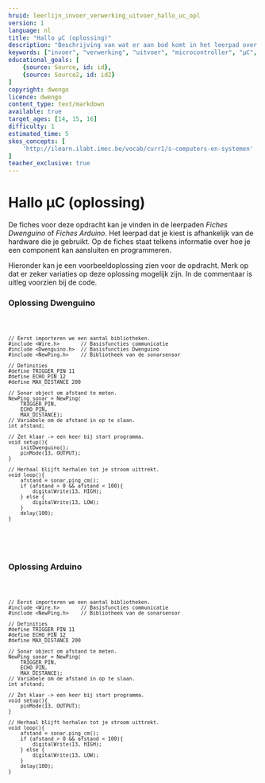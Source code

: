 ```yaml
---
hruid: leerlijn_invoer_verwerking_uitvoer_hallo_uc_opl
version: 1
language: nl
title: "Hallo µC (oplossing)"
description: "Beschrijving van wat er aan bod komt in het leerpad over invoer, verwerking en uitvoer."
keywords: ["invoer", "verwerking", "uitvoer", "microcontroller", "µC", "arduino", "dwenguino"]
educational_goals: [
    {source: Source, id: id}, 
    {source: Source2, id: id2}
]
copyright: dwengo
licence: dwengo
content_type: text/markdown
available: true
target_ages: [14, 15, 16]
difficulty: 1
estimated_time: 5
skos_concepts: [
    'http://ilearn.ilabt.imec.be/vocab/curr1/s-computers-en-systemen'
]
teacher_exclusive: true
---
```


# Hallo µC (oplossing)

De fiches voor deze opdracht kan je vinden in de leerpaden *Fiches Dwenguino* of *Fiches Arduino*. Het leerpad dat je kiest is afhankelijk van de hardware die je gebruikt. Op de fiches staat telkens informatie over hoe je een component kan aansluiten en programmeren.

Hieronder kan je een voorbeeldoplossing zien voor de opdracht. Merk op dat er zeker variaties op deze oplossing mogelijk zijn. In de commentaar is uitleg voorzien bij de code.

### Oplossing Dwenguino

<div class="dwengo-content dwengo-code-simulator">
    <pre>
<code class="language-cpp" data-filename="filename.cpp">

    // Eerst importeren we een aantal bibliotheken.
    #include <Wire.h>       // Basisfuncties communicatie
    #include <Dwenguino.h>  // Basisfuncties Dwenguino
    #include <NewPing.h>    // Bibliotheek van de sonarsensor

    // Definities 
    #define TRIGGER_PIN 11
    #define ECHO_PIN 12
    #define MAX_DISTANCE 200

    // Sonar object om afstand te meten.
    NewPing sonar = NewPing(
        TRIGGER_PIN,
        ECHO_PIN,
        MAX_DISTANCE);
    // Variabele om de afstand in op te slaan.
    int afstand;

    // Zet klaar -> een keer bij start programma.
    void setup(){
        initDwenguino();
        pinMode(13, OUTPUT);
    }

    // Herhaal blijft herhalen tot je stroom uittrekt.
    void loop(){
        afstand = sonar.ping_cm();
        if (afstand > 0 && afstand < 100){
            digitalWrite(13, HIGH);
        } else {
            digitalWrite(13, LOW);
        }
        delay(100);
    }

</code>
    </pre>
</div>

### Oplossing Arduino

<div class="dwengo-content">
    <pre>
<code class="language-cpp" data-filename="filename.cpp">

    // Eerst importeren we een aantal bibliotheken.
    #include <Wire.h>       // Basisfuncties communicatie
    #include <NewPing.h>    // Bibliotheek van de sonarsensor

    // Definities 
    #define TRIGGER_PIN 11
    #define ECHO_PIN 12
    #define MAX_DISTANCE 200

    // Sonar object om afstand te meten.
    NewPing sonar = NewPing(
        TRIGGER_PIN,
        ECHO_PIN,
        MAX_DISTANCE);
    // Variabele om de afstand in op te slaan.
    int afstand;

    // Zet klaar -> een keer bij start programma.
    void setup(){
        pinMode(13, OUTPUT);
    }

    // Herhaal blijft herhalen tot je stroom uittrekt.
    void loop(){
        afstand = sonar.ping_cm();
        if (afstand > 0 && afstand < 100){
            digitalWrite(13, HIGH);
        } else {
            digitalWrite(13, LOW);
        }
        delay(100);
    }
</code>
    </pre>
</div>